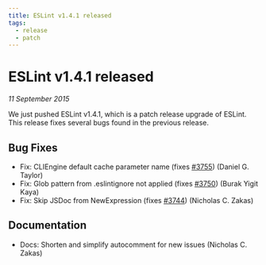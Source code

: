 ```yaml
---
title: ESLint v1.4.1 released
tags:
  - release
  - patch
---
```

# ESLint v1.4.1 released

_11 September 2015_

We just pushed ESLint v1.4.1, which is a patch release upgrade of ESLint. This release fixes several bugs found in the previous release.










## Bug Fixes


* Fix: CLIEngine default cache parameter name (fixes [#3755](https://github.com/eslint/eslint/issues/3755)) (Daniel G. Taylor)
* Fix: Glob pattern from .eslintignore not applied (fixes [#3750](https://github.com/eslint/eslint/issues/3750)) (Burak Yigit Kaya)
* Fix: Skip JSDoc from NewExpression (fixes [#3744](https://github.com/eslint/eslint/issues/3744)) (Nicholas C. Zakas)




## Documentation


* Docs: Shorten and simplify autocomment for new issues (Nicholas C. Zakas)
